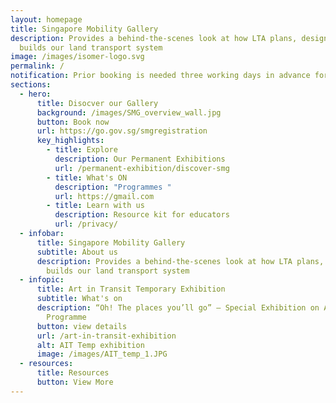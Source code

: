 ```yaml
---
layout: homepage
title: Singapore Mobility Gallery
description: Provides a behind-the-scenes look at how LTA plans, designs and
  builds our land transport system
image: /images/isomer-logo.svg
permalink: /
notification: Prior booking is needed three working days in advance for all visits.
sections:
  - hero:
      title: Disocver our Gallery
      background: /images/SMG_overview_wall.jpg
      button: Book now
      url: https://go.gov.sg/smgregistration
      key_highlights:
        - title: Explore
          description: Our Permanent Exhibitions
          url: /permanent-exhibition/discover-smg
        - title: What's ON
          description: "Programmes "
          url: https://gmail.com
        - title: Learn with us
          description: Resource kit for educators
          url: /privacy/
  - infobar:
      title: Singapore Mobility Gallery
      subtitle: About us
      description: Provides a behind-the-scenes look at how LTA plans, designs and
        builds our land transport system
  - infopic:
      title: Art in Transit Temporary Exhibition
      subtitle: What's on
      description: “Oh! The places you’ll go” – Special Exhibition on Art in Transit
        Programme
      button: view details
      url: /art-in-transit-exhibition
      alt: AIT Temp exhibition
      image: /images/AIT_temp_1.JPG
  - resources:
      title: Resources
      button: View More
---
```

